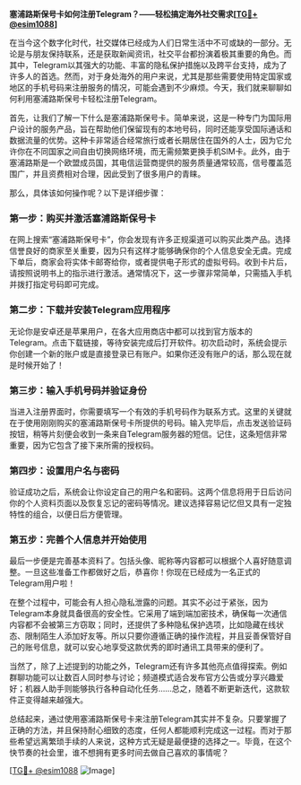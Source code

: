**塞浦路斯保号卡如何注册Telegram？——轻松搞定海外社交需求[[TG💪+ @esim1088](https://t.me/s/esim1088)]**

在当今这个数字化时代，社交媒体已经成为人们日常生活中不可或缺的一部分。无论是与朋友保持联系，还是获取新闻资讯，社交平台都扮演着极其重要的角色。而其中，Telegram以其强大的功能、丰富的隐私保护措施以及跨平台支持，成为了许多人的首选。然而，对于身处海外的用户来说，尤其是那些需要使用特定国家或地区的手机号码来注册服务的情况，可能会遇到不少麻烦。今天，我们就来聊聊如何利用塞浦路斯保号卡轻松注册Telegram。

首先，让我们了解一下什么是塞浦路斯保号卡。简单来说，这是一种专门为国际用户设计的服务产品，旨在帮助他们保留现有的本地号码，同时还能享受国际通话和数据流量的优势。这种卡非常适合经常旅行或者长期居住在国外的人士，因为它允许你在不同国家之间自由切换网络环境，而无需频繁更换手机SIM卡。此外，由于塞浦路斯是一个欧盟成员国，其电信运营商提供的服务质量通常较高，信号覆盖范围广，并且资费相对合理，因此受到了很多用户的青睐。

那么，具体该如何操作呢？以下是详细步骤：

### 第一步：购买并激活塞浦路斯保号卡

在网上搜索“塞浦路斯保号卡”，你会发现有许多正规渠道可以购买此类产品。选择信誉良好的商家至关重要，因为只有这样才能够确保你的个人信息安全无虞。完成下单后，商家会将实体卡邮寄给你，或者提供电子形式的虚拟号码。收到卡片后，请按照说明书上的指示进行激活。通常情况下，这一步骤非常简单，只需插入手机并拨打指定号码即可完成。

### 第二步：下载并安装Telegram应用程序

无论你是安卓还是苹果用户，在各大应用商店中都可以找到官方版本的Telegram。点击下载链接，等待安装完成后打开软件。初次启动时，系统会提示你创建一个新的账户或是直接登录已有账户。如果你还没有账户的话，那么现在就是时候开始了！

### 第三步：输入手机号码并验证身份

当进入注册界面时，你需要填写一个有效的手机号码作为联系方式。这里的关键就在于使用刚刚购买的塞浦路斯保号卡所提供的号码。输入完毕后，点击发送验证码按钮，稍等片刻便会收到一条来自Telegram服务器的短信。记住，这条短信非常重要，因为它包含了接下来所需的授权码。

### 第四步：设置用户名与密码

验证成功之后，系统会让你设定自己的用户名和密码。这两个信息将用于日后访问你的个人资料页面以及恢复忘记的密码等情况。建议选择容易记忆但又具有一定独特性的组合，以便日后方便管理。

### 第五步：完善个人信息并开始使用

最后一步便是完善基本资料了。包括头像、昵称等内容都可以根据个人喜好随意调整。一旦这些准备工作都做好之后，恭喜你！你现在已经成为一名正式的Telegram用户啦！

在整个过程中，可能会有人担心隐私泄露的问题。其实不必过于紧张，因为Telegram本身就具备很高的安全性。它采用了端到端加密技术，确保每一次通信内容都不会被第三方窃取；同时，还提供了多种隐私保护选项，比如隐藏在线状态、限制陌生人添加好友等。所以只要你遵循正确的操作流程，并且妥善保管好自己的账号信息，就可以安心地享受这款优秀的即时通讯工具带来的便利了。

当然了，除了上述提到的功能之外，Telegram还有许多其他亮点值得探索。例如群聊功能可以让数百人同时参与讨论；频道模式适合发布官方公告或分享兴趣爱好；机器人助手则能够执行各种自动化任务……总之，随着不断更新迭代，这款软件正变得越来越强大。

总结起来，通过使用塞浦路斯保号卡来注册Telegram其实并不复杂。只要掌握了正确的方法，并且保持耐心细致的态度，任何人都能顺利完成这一过程。而对于那些希望远离繁琐手续的人来说，这种方式无疑是最便捷的选择之一。毕竟，在这个快节奏的社会里，谁不想拥有更多时间去做自己喜欢的事情呢？

[[TG💪+ @esim1088](https://t.me/s/esim1088) ![Image](https://i.postimg.cc/4NQfJmqS/Snipaste-2025-05-13-00-14-12.png)]